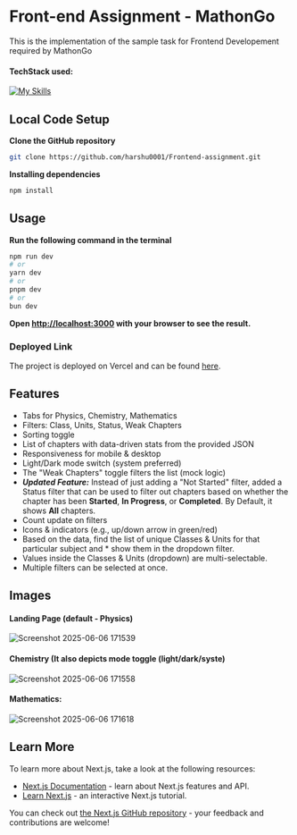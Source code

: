 # Front-end Assignment - MathonGo

This is the implementation of the sample task for Frontend Developement required by MathonGo

#### TechStack used:

[![My Skills](https://skillicons.dev/icons?i=nextjs,tailwind,ts,nodejs)](https://skillicons.dev)

## Local Code Setup

**Clone the GitHub repository**

```bash
git clone https://github.com/harshu0001/Frontend-assignment.git
```

**Installing dependencies**

```bash
npm install
```

## Usage
**Run the following command in the terminal**

```bash
npm run dev
# or
yarn dev
# or
pnpm dev
# or
bun dev
```
**Open [http://localhost:3000](http://localhost:3000) with your browser to see the result.**

### Deployed Link
The project is deployed on Vercel and can be found [here](https://frontend-assignment-three-delta.vercel.app/).

## Features

* Tabs for Physics, Chemistry, Mathematics
* Filters: Class, Units, Status, Weak Chapters
* Sorting toggle
* List of chapters with data-driven stats from the provided JSON
* Responsiveness for mobile & desktop
* Light/Dark mode switch (system preferred)
* The "Weak Chapters" toggle filters the list (mock logic)
* ***Updated Feature:*** Instead of just adding a "Not Started" filter, added a Status filter that can be used to filter out chapters based on whether the chapter has been **Started**, **In Progress**, or **Completed**. By Default, it shows **All** chapters.
* Count update on filters
* Icons & indicators (e.g., up/down arrow in green/red)
* Based on the data, find the list of unique Classes & Units for that particular subject and * show them in the dropdown filter.
* Values inside the Classes & Units (dropdown) are multi-selectable.
* Multiple filters can be selected at once.

## Images
#### Landing Page (default - Physics)
![Screenshot 2025-06-06 171539](https://github.com/user-attachments/assets/1c65b72a-5769-4e81-9b42-834ff0d2fa53)

#### Chemistry (It also depicts mode toggle (light/dark/syste)
![Screenshot 2025-06-06 171558](https://github.com/user-attachments/assets/b195716e-83bc-429a-b377-641b0ba26599)

#### Mathematics:
![Screenshot 2025-06-06 171618](https://github.com/user-attachments/assets/80a4161c-509f-4533-ba17-c1b7e122a77a)


## Learn More

To learn more about Next.js, take a look at the following resources:

- [Next.js Documentation](https://nextjs.org/docs) - learn about Next.js features and API.
- [Learn Next.js](https://nextjs.org/learn) - an interactive Next.js tutorial.

You can check out [the Next.js GitHub repository](https://github.com/vercel/next.js) - your feedback and contributions are welcome!

